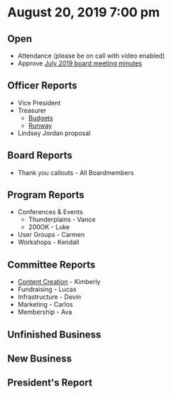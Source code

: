 # August 20, 2019 7:00 pm

## Open
* Attendance (please be on call with video enabled)
* Approve [July 2019 board meeting minutes](https://github.com/techlahoma/board_meetings/blob/master/2019/07_july_minutes.md)

## Officer Reports
* Vice President
* Treasurer
    - [Budgets](https://docs.google.com/spreadsheets/d/1tw-q8jl-9VMMZ2OmxKM6sCq0A82pPU8yLPMsnaI-DGE/edit?usp=sharing)
    - [Runway](https://docs.google.com/spreadsheets/d/1BdSo4lCJLIDFu0a3EfQ3AWu2wgmotYP-qIzIDC4PXsk/edit?usp=sharing)
* Lindsey Jordan proposal

## Board Reports
* Thank you callouts - All Boardmembers

## Program Reports
* Conferences & Events 
  * Thunderplains - Vance
  * 200OK - Luke
* User Groups - Carmen
* Workshops - Kendall

## Committee Reports
* [Content Creation](https://github.com/techlahoma/board_meetings/blob/master/2019/attachments/08_content_creation.md) - Kimberly
* Fundraising - Lucas 
* Infrastructure - Devin
* Marketing - Carlos
* Membership - Ava

## Unfinished Business

## New Business

## President's Report 
